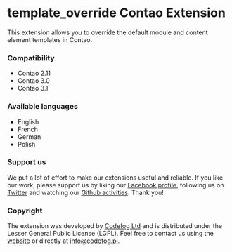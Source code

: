 template_override Contao Extension
==================================

This extension allows you to override the default module and content element templates in Contao.

### Compatibility
- Contao 2.11
- Contao 3.0
- Contao 3.1

### Available languages
- English
- French
- German
- Polish

### Support us
We put a lot of effort to make our extensions useful and reliable. If you like our work, please support us by liking our [Facebook profile](http://facebook.com/Codefog), following us on [Twitter](https://twitter.com/codefog) and watching our [Github activities](http://github.com/codefog). Thank you!

### Copyright
The extension was developed by [Codefog Ltd](http://codefog.pl) and is distributed under the Lesser General Public License (LGPL). Feel free to contact us using the [website](http://codefog.pl) or directly at info@codefog.pl.